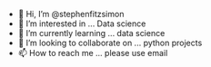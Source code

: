 - 👋 Hi, I’m @stephenfitzsimon
- 👀 I’m interested in ... Data science
- 🌱 I’m currently learning ... data science
- 💞️ I’m looking to collaborate on ... python projects
- 📫 How to reach me ... please use email

<!---
stephenfitzsimon/stephenfitzsimon is a ✨ special ✨ repository because its `README.md` (this file) appears on your GitHub profile.
You can click the Preview link to take a look at your changes.
--->
